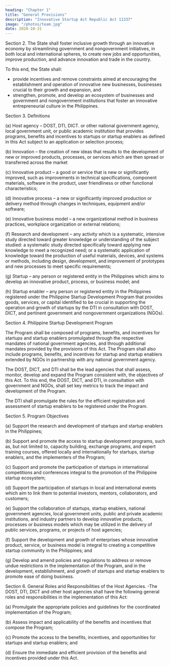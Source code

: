 ```yaml
---
heading: "Chapter 1"
title: "General Provisions"
description: "Innovative Startup Act Republic Act 11337"
image: "/photos/team.jpg"
date: 2020-10-31
---
```



<!-- Declaration of Policy.— It is hereby declared the policy of  -->

Section 2. The State shall foster inclusive growth through an innovative economy by streamlining government and nongovernment initiatives, in both local and international spheres, to create new jobs and opportunities, improve production, and advance innovation and trade in the country.

To this end, the State shall:
- provide incentives and remove constraints aimed at encouraging the establishment and operation of innovative new businesses, businesses crucial to their growth and expansion, and 
- strengthen, promote, and develop an ecosystem of businesses and government and nongovernment institutions that foster an innovative entrepreneurial culture in the Philippines.


Section 3. Definitions

(a) Host agency – DOST, DTI, DICT. or other national government agency, local government unit, or public academic institution that provides programs, benefits and incentives to startups or startup enablers as defined in this Act subject to an application or selection process;

(b) Innovation – the creation of new ideas that results to the development of new or improved products, processes, or services which are then spread or transferred across the market

(c) Innovative product – a good or service that is new or significantly improved, such as improvements in technical specifications, component materials, software in the product, user friendliness or other functional characteristics;

(d) Innovative process – a new or significantly improved production or delivery method through changes in techniques, equipment and/or software;

(e) Innovative business model – a new organizational method in business practices, workplace organization or external relations;

(f) Research and development – any activity which is a systematic, intensive study directed toward greater knowledge or understanding of the subject studied: a systematic study directed specifically toward applying new knowledge to meet a recognized need; or a systematic application of knowledge toward the production of useful materials, devices, and systems or methods, including design, development, and improvement of prototypes and new processes to meet specific requirements;

(g) Startup – any person or registered entity in the Philippines which aims to develop an innovative product, process, or business model; and

(h) Startup enabler – any person or registered entity in the Philippines registered under the Philippine Startup Development Program that provides goods, services, or capital identified to be crucial in supporting the operation and growth of startups by the DTI in consultation with DOST, DICT, and pertinent government and nongovernment organizations (NGOs).


Section 4. Philippine Startup Development Program

The Program shall be composed of programs, benefits, and incentives for startups and startup enablers promulgated through the respective mandates of national government agencies, and through additional mandates provided by the provisions of this Act. The Program shall also include programs, benefits, and incentives for startup and startup enablers extended by NGOs in partnership with any national government agency.

The DOST, DICT, and DTI shall be the lead agencies that shall assess, monitor, develop and expand the Program consistent with, the objectives of this Act. To this end, the DOST, DICT, and DTI, in consultation with government and NGOs, shall set key metrics to track the impact and development of the Program.

The DTI shall promulgate the rules for the efficient registration and assessment of startup enablers to be registered under the Program.



Section 5. Program Objectives

(a) Support the research and development of startups and startup enablers in the Philippines;

(b) Support and promote the access to startup development programs, such as, but not limited to, capacity building, exchange programs, and expert training courses, offered locally and internationally for startups, startup enablers, and the implementers of the Program;

(c) Support and promote the participation of startups in international competitions and conferences integral to the promotion of the Philippine startup ecosystem;

(d) Support the participation of startups in local and international events which aim to link them to potential investors, mentors, collaborators, and customers;

(e) Support the collaboration of startups, startup enablers, national government agencies, local government units, public and private academic institutions, and industry partners to develop innovative products, processes or business models which may be utilized in the delivery of public services, programs, or projects of host agencies;

(f) Support the development and growth of enterprises whose innovative product, service, or business model is integral to creating a competitive startup community in the Philippines; and

(g) Develop and amend policies and regulations to address or remove undue restrictions in the implementation of the Program, and in the development, establishment, and growth of startups and startup enablers to promote ease of doing business.

Section 6. General Roles arid Responsibilities of the Host Agencies. -The DOST, DTI, DICT and other host agencies shall have the following general roles and responsibilities in the implementation of this Act:

(a) Promulgate the appropriate policies and guidelines for the coordinated implementation of the Program;

(b) Assess impact and applicability of the benefits and incentives that compose the Program;

(c) Promote the access to the benefits, incentives, and opportunities for startups and startup enablers; and

(d) Ensure the immediate and efficient provision of the benefits and incentives provided under this Act.

